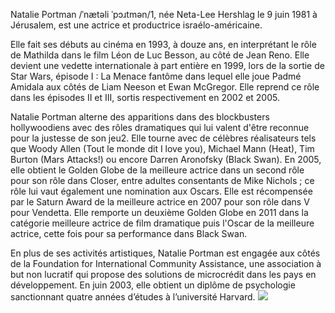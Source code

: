 Natalie Portman /ˈnætəli ˈpɔɹtmən/1, née Neta-Lee Hershlag le 9 juin 1981 à Jérusalem, est une actrice et productrice israélo-américaine.

Elle fait ses débuts au cinéma en 1993, à douze ans, en interprétant le rôle de Mathilda dans le film Léon de Luc Besson, au côté de Jean Reno. Elle devient une vedette internationale à part entière en 1999, lors de la sortie de Star Wars, épisode I : La Menace fantôme dans lequel elle joue Padmé Amidala aux côtés de Liam Neeson et Ewan McGregor. Elle reprend ce rôle dans les épisodes II et III, sortis respectivement en 2002 et 2005.

Natalie Portman alterne des apparitions dans des blockbusters hollywoodiens avec des rôles dramatiques qui lui valent d'être reconnue pour la justesse de son jeu2. Elle tourne avec de célèbres réalisateurs tels que Woody Allen (Tout le monde dit I love you), Michael Mann (Heat), Tim Burton (Mars Attacks!) ou encore Darren Aronofsky (Black Swan). En 2005, elle obtient le Golden Globe de la meilleure actrice dans un second rôle pour son rôle dans Closer, entre adultes consentants de Mike Nichols ; ce rôle lui vaut également une nomination aux Oscars. Elle est récompensée par le Saturn Award de la meilleure actrice en 2007 pour son rôle dans V pour Vendetta. Elle remporte un deuxième Golden Globe en 2011 dans la catégorie meilleure actrice de film dramatique puis l'Oscar de la meilleure actrice, cette fois pour sa performance dans Black Swan.

En plus de ses activités artistiques, Natalie Portman est engagée aux côtés de la Foundation for International Community Assistance, une association à but non lucratif qui propose des solutions de microcrédit dans les pays en développement. En juin 2003, elle obtient un diplôme de psychologie sanctionnant quatre années d’études à l’université Harvard. 
<img src="https://upload.wikimedia.org/wikipedia/commons/thumb/2/2f/Natalie_Portman_Cannes_2015_5.jpg/220px-Natalie_Portman_Cannes_2015_5.jpg">